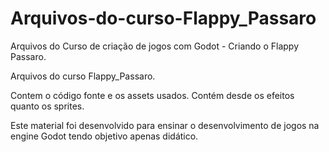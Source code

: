 # Arquivos-do-curso-Flappy_Passaro
Arquivos do Curso de criação de jogos com Godot - Criando o Flappy Passaro.

Arquivos do curso Flappy_Passaro.

Contem o código fonte e os assets usados. Contém desde os efeitos quanto os sprites.

Este material foi desenvolvido para ensinar o desenvolvimento de jogos na engine Godot tendo objetivo apenas didático.
